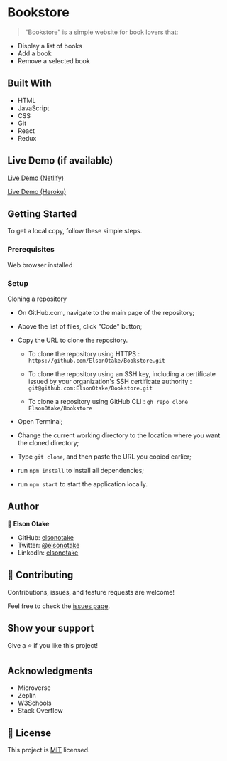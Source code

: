 # Bookstore

>"Bookstore" is a simple website for book lovers that:

- Display a list of books
- Add a book
- Remove a selected book


## Built With

- HTML
- JavaScript
- CSS
- Git
- React
- Redux


## Live Demo (if available)

[Live Demo (Netlify)](https://elsonotake-bookstore.netlify.app/)

[Live Demo (Heroku)](https://elsonotake-bookstore.herokuapp.com/)


## Getting Started

To get a local copy, follow these simple steps.

### Prerequisites

Web browser installed

### Setup

Cloning a repository

- On GitHub.com, navigate to the main page of the repository;

- Above the list of files, click "Code" button;

- Copy the URL to clone the repository. 

  - To clone the repository using HTTPS : `https://github.com/ElsonOtake/Bookstore.git`

  - To clone the repository using an SSH key, including a certificate issued by your organization's SSH certificate authority : `git@github.com:ElsonOtake/Bookstore.git`

  - To clone a repository using GitHub CLI : `gh repo clone ElsonOtake/Bookstore`

- Open Terminal;

- Change the current working directory to the location where you want the cloned directory;

- Type `git clone`, and then paste the URL you copied earlier;

- run `npm install` to install all dependencies;

- run `npm start` to start the application locally.


## Author

👤 **Elson Otake**

- GitHub: [elsonotake](https://github.com/elsonotake)
- Twitter: [@elsonotake](https://twitter.com/elsonotake)
- LinkedIn: [elsonotake](https://linkedin.com/in/elson-otake)


## 🤝 Contributing

Contributions, issues, and feature requests are welcome!

Feel free to check the [issues page](../../issues/).


## Show your support

Give a ⭐️ if you like this project!


## Acknowledgments

- Microverse
- Zeplin
- W3Schools
- Stack Overflow


## 📝 License

This project is [MIT](./MIT.md) licensed.